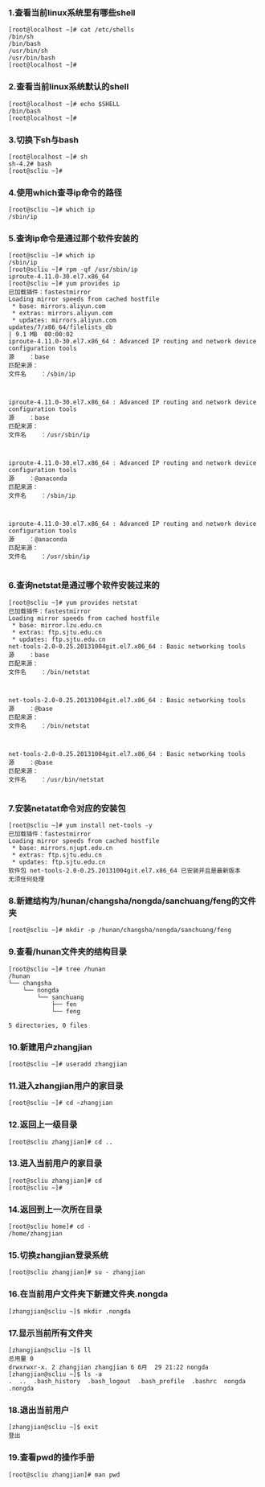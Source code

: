 ### 1.查看当前linux系统里有哪些shell
```shell
[root@localhost ~]# cat /etc/shells
/bin/sh
/bin/bash
/usr/bin/sh
/usr/bin/bash
[root@localhost ~]# 
```
### 2.查看当前linux系统默认的shell
```shell
[root@localhost ~]# echo $SHELL
/bin/bash
[root@localhost ~]# 
```
### 3.切换下sh与bash
```shell
[root@localhost ~]# sh
sh-4.2# bash
[root@scliu ~]# 
```
### 4.使用which查寻ip命令的路径
```shell
[root@scliu ~]# which ip
/sbin/ip

```
### 5.查询ip命令是通过那个软件安装的
```shell
[root@scliu ~]# which ip
/sbin/ip
[root@scliu ~]# rpm -qf /usr/sbin/ip
iproute-4.11.0-30.el7.x86_64
[root@scliu ~]# yum provides ip
已加载插件：fastestmirror
Loading mirror speeds from cached hostfile
 * base: mirrors.aliyun.com
 * extras: mirrors.aliyun.com
 * updates: mirrors.aliyun.com
updates/7/x86_64/filelists_db                                                                                                                                                               | 9.1 MB  00:00:02     
iproute-4.11.0-30.el7.x86_64 : Advanced IP routing and network device configuration tools
源    ：base
匹配来源：
文件名    ：/sbin/ip



iproute-4.11.0-30.el7.x86_64 : Advanced IP routing and network device configuration tools
源    ：base
匹配来源：
文件名    ：/usr/sbin/ip



iproute-4.11.0-30.el7.x86_64 : Advanced IP routing and network device configuration tools
源    ：@anaconda
匹配来源：
文件名    ：/sbin/ip



iproute-4.11.0-30.el7.x86_64 : Advanced IP routing and network device configuration tools
源    ：@anaconda
匹配来源：
文件名    ：/usr/sbin/ip


```
### 6.查询netstat是通过哪个软件安装过来的
```shell
[root@scliu ~]# yum provides netstat
已加载插件：fastestmirror
Loading mirror speeds from cached hostfile
 * base: mirror.lzu.edu.cn
 * extras: ftp.sjtu.edu.cn
 * updates: ftp.sjtu.edu.cn
net-tools-2.0-0.25.20131004git.el7.x86_64 : Basic networking tools
源    ：base
匹配来源：
文件名    ：/bin/netstat



net-tools-2.0-0.25.20131004git.el7.x86_64 : Basic networking tools
源    ：@base
匹配来源：
文件名    ：/bin/netstat



net-tools-2.0-0.25.20131004git.el7.x86_64 : Basic networking tools
源    ：@base
匹配来源：
文件名    ：/usr/bin/netstat


```
### 7.安装netatat命令对应的安装包
```shell
[root@scliu ~]# yum install net-tools -y
已加载插件：fastestmirror
Loading mirror speeds from cached hostfile
 * base: mirrors.njupt.edu.cn
 * extras: ftp.sjtu.edu.cn
 * updates: ftp.sjtu.edu.cn
软件包 net-tools-2.0-0.25.20131004git.el7.x86_64 已安装并且是最新版本
无须任何处理

```
### 8.新建结构为/hunan/changsha/nongda/sanchuang/feng的文件夹
```shell
[root@scliu ~]# mkdir -p /hunan/changsha/nongda/sanchuang/feng

```
### 9.查看/hunan文件夹的结构目录
```shell
[root@scliu ~]# tree /hunan
/hunan
└── changsha
    └── nongda
        └── sanchuang
            ├── fen
            └── feng

5 directories, 0 files

```
### 10.新建用户zhangjian
```shell
[root@scliu ~]# useradd zhangjian

```
### 11.进入zhangjian用户的家目录
```shell
[root@scliu ~]# cd ~zhangjian

```
### 12.返回上一级目录
```shell
[root@scliu zhangjian]# cd ..

```
### 13.进入当前用户的家目录
```shell
[root@scliu zhangjian]# cd
[root@scliu ~]# 

```
### 14.返回到上一次所在目录
```shell
[root@scliu home]# cd -
/home/zhangjian

```
### 15.切换zhangjian登录系统
```shell
[root@scliu zhangjian]# su - zhangjian

```
### 16.在当前用户文件夹下新建文件夹.nongda
```shell
[zhangjian@scliu ~]$ mkdir .nongda

```
### 17.显示当前所有文件夹
```shell
[zhangjian@scliu ~]$ ll
总用量 0
drwxrwxr-x. 2 zhangjian zhangjian 6 6月  29 21:22 nongda
[zhangjian@scliu ~]$ ls -a
.  ..  .bash_history  .bash_logout  .bash_profile  .bashrc  nongda  .nongda

```
### 18.退出当前用户
```shell
[zhangjian@scliu ~]$ exit
登出

```
### 19.查看pwd的操作手册
```shell
[root@scliu zhangjian]# man pwd

```

